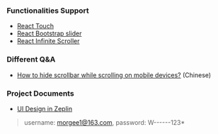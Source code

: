 ### Functionalities Support
* [React Touch](https://github.com/phil303/react-touch)
* [React Bootstrap slider](https://github.com/brownieboy/react-bootstrap-slider)
* [React Infinite Scroller](https://cassetterocks.github.io/react-infinite-scroller/)

### Different Q&A
* [How to hide scrollbar while scrolling on mobile devices?](https://segmentfault.com/q/1010000005758786) (Chinese)

### Project Documents
* [UI Design in Zeplin](https://app.zeplin.io/project.html#pid=5885d0a71a7ebf6979c44b43&sid=58878546ed924a795ded73e1)
> username: morgee1@163.com, password: W------123*
